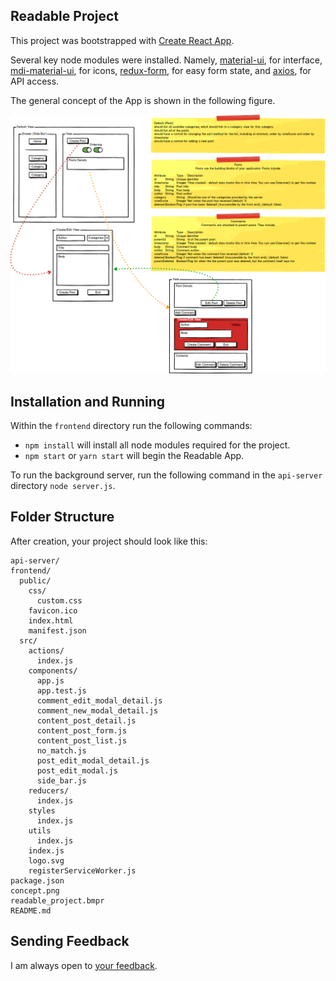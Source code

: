 ## Readable Project

This project was bootstrapped with [Create React App](https://github.com/facebookincubator/create-react-app).

Several key node modules were installed. Namely, [material-ui](https://material-ui.com), for interface, [mdi-material-ui](https://github.com/TeamWertarbyte/mdi-material-ui), for icons, [redux-form](https://redux-form.com/7.4.2/), for easy form state, and [axios](https://github.com/axios/axios), for API access.

The general concept of the App is shown in the following figure.

![alt text](./concept.png)

## Installation and Running
Within the `frontend` directory run the following commands:
* `npm install` will install all node modules required for the project.
* `npm start` or `yarn start` will begin the Readable App.

To run the background server, run the following command in the `api-server` directory `node server.js`.

## Folder Structure

After creation, your project should look like this:

```
api-server/
frontend/
  public/
    css/
      custom.css
    favicon.ico
    index.html
    manifest.json
  src/
    actions/
      index.js
    components/
      app.js
      app.test.js
      comment_edit_modal_detail.js
      comment_new_modal_detail.js
      content_post_detail.js
      content_post_form.js
      content_post_list.js
      no_match.js
      post_edit_modal_detail.js
      post_edit_modal.js
      side_bar.js
    reducers/
      index.js
    styles
      index.js
    utils
      index.js
    index.js
    logo.svg
    registerServiceWorker.js
package.json
concept.png
readable_project.bmpr
README.md
```

## Sending Feedback

I am always open to [your feedback](http://jessequinn.info).
